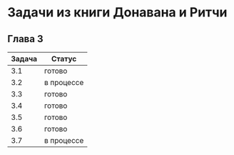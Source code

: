 # Задачи из книги Донавана и Ритчи

## Глава 3

Задача | Статус
------ | ------
3.1    | готово
3.2    | в процессе
3.3    | готово
3.4    | готово
3.5    | готово
3.6    | готово
3.7    | в процессе
